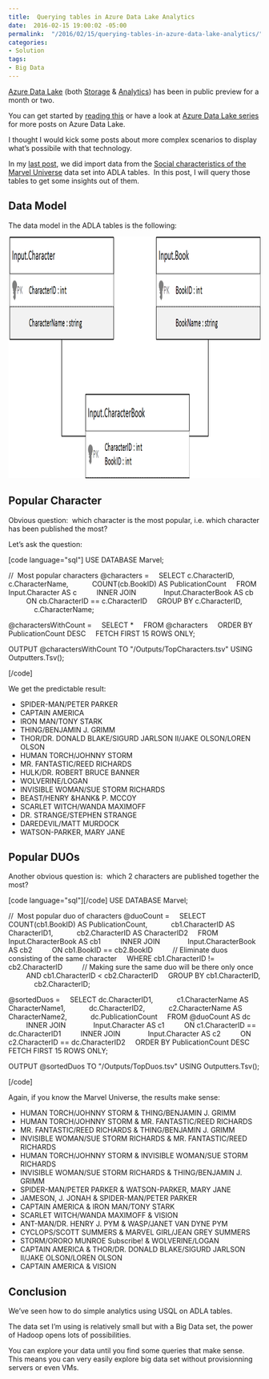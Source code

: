 ```yaml
---
title:  Querying tables in Azure Data Lake Analytics
date:  2016-02-15 19:00:02 -05:00
permalink:  "/2016/02/15/querying-tables-in-azure-data-lake-analytics/"
categories:
- Solution
tags:
- Big Data
---
```

<a href="http://vincentlauzon.com/2015/09/30/azure-data-lake-early-look/" target="_blank">Azure Data Lake</a> (both <a href="https://azure.microsoft.com/en-us/services/data-lake-store/" target="_blank">Storage</a> &amp; <a href="https://azure.microsoft.com/en-us/services/data-lake-analytics/" target="_blank">Analytics</a>) has been in public preview for a month or two.

You can get started by <a href="http://vincentlauzon.com/2016/01/03/azure-data-lake-analytics-quick-start/">reading this</a> or have a look at <a href="http://vincentlauzon.com/about/azure-data-lake/">Azure Data Lake series </a>for more posts on Azure Data Lake.

I thought I would kick some posts about more complex scenarios to display what’s possibile with that technology.

In my <a href="http://vincentlauzon.com/2016/01/13/azure-data-lake-analytics-loading-files-with-custom-c-code/">last post</a>, we did import data from the <a href="http://bioinfo.uib.es/~joemiro/marvel.html" target="_blank">Social characteristics of the Marvel Universe</a> data set into ADLA tables.  In this post, I will query those tables to get some insights out of them.
<h2>Data Model</h2>
The data model in the ADLA tables is the following:

<a href="assets/2016/2/querying-tables-in-azure-data-lake-analytics/image7.png"><img style="background-image:none;padding-top:0;padding-left:0;display:inline;padding-right:0;border-width:0;" title="image" src="assets/2016/2/querying-tables-in-azure-data-lake-analytics/image_thumb7.png" alt="image" width="1042" height="482" border="0" /></a>
<h2>Popular Character</h2>
Obvious question:  which character is the most popular, i.e. which character has been published the most?

Let’s ask the question:

[code language="sql"]
USE DATABASE Marvel;
 
//  Most popular characters
@characters =
    SELECT c.CharacterID,
           c.CharacterName,
           COUNT(cb.BookID) AS PublicationCount
    FROM Input.Character AS c
         INNER JOIN
             Input.CharacterBook AS cb
         ON cb.CharacterID == c.CharacterID
    GROUP BY c.CharacterID,
             c.CharacterName;
 
@charactersWithCount =
    SELECT *
    FROM @characters
    ORDER BY PublicationCount DESC
    FETCH FIRST 15 ROWS ONLY;
 
OUTPUT @charactersWithCount
TO &quot;/Outputs/TopCharacters.tsv&quot;
USING Outputters.Tsv();
 
[/code]

We get the predictable result:
<ul>
	<li>SPIDER-MAN/PETER PARKER</li>
	<li>CAPTAIN AMERICA</li>
	<li>IRON MAN/TONY STARK</li>
	<li>THING/BENJAMIN J. GRIMM</li>
	<li>THOR/DR. DONALD BLAKE/SIGURD JARLSON II/JAKE OLSON/LOREN OLSON</li>
	<li>HUMAN TORCH/JOHNNY STORM</li>
	<li>MR. FANTASTIC/REED RICHARDS</li>
	<li>HULK/DR. ROBERT BRUCE BANNER</li>
	<li>WOLVERINE/LOGAN</li>
	<li>INVISIBLE WOMAN/SUE STORM RICHARDS</li>
	<li>BEAST/HENRY &amp;HANK&amp; P. MCCOY</li>
	<li>SCARLET WITCH/WANDA MAXIMOFF</li>
	<li>DR. STRANGE/STEPHEN STRANGE</li>
	<li>DAREDEVIL/MATT MURDOCK</li>
	<li>WATSON-PARKER, MARY JANE</li>
</ul>
<h2>Popular DUOs</h2>
Another obvious question is:  which 2 characters are published together the most?

[code language="sql"][/code]
USE DATABASE Marvel;
 
//  Most popular duo of characters
@duoCount =
    SELECT COUNT(cb1.BookID) AS PublicationCount,
           cb1.CharacterID AS CharacterID1,
           cb2.CharacterID AS CharacterID2
    FROM Input.CharacterBook AS cb1
         INNER JOIN
             Input.CharacterBook AS cb2
         ON cb1.BookID == cb2.BookID
         // Eliminate duos consisting of the same character
    WHERE cb1.CharacterID != cb2.CharacterID
         // Making sure the same duo will be there only once
         AND cb1.CharacterID &lt; cb2.CharacterID
    GROUP BY cb1.CharacterID,
             cb2.CharacterID;
 
@sortedDuos =
    SELECT dc.CharacterID1,
           c1.CharacterName AS CharacterName1,
           dc.CharacterID2,
           c2.CharacterName AS CharacterName2,
           dc.PublicationCount
    FROM @duoCount AS dc
         INNER JOIN
             Input.Character AS c1
         ON c1.CharacterID == dc.CharacterID1
         INNER JOIN
             Input.Character AS c2
         ON c2.CharacterID == dc.CharacterID2
    ORDER BY PublicationCount DESC
    FETCH FIRST 15 ROWS ONLY;
 
OUTPUT @sortedDuos
TO &quot;/Outputs/TopDuos.tsv&quot;
USING Outputters.Tsv();
 
[/code]

Again, if you know the Marvel Universe, the results make sense:
<ul>
	<li>HUMAN TORCH/JOHNNY STORM &amp; THING/BENJAMIN J. GRIMM</li>
	<li>HUMAN TORCH/JOHNNY STORM &amp; MR. FANTASTIC/REED RICHARDS</li>
	<li>MR. FANTASTIC/REED RICHARDS &amp; THING/BENJAMIN J. GRIMM</li>
	<li>INVISIBLE WOMAN/SUE STORM RICHARDS &amp; MR. FANTASTIC/REED RICHARDS</li>
	<li>HUMAN TORCH/JOHNNY STORM &amp; INVISIBLE WOMAN/SUE STORM RICHARDS</li>
	<li>INVISIBLE WOMAN/SUE STORM RICHARDS &amp; THING/BENJAMIN J. GRIMM</li>
	<li>SPIDER-MAN/PETER PARKER &amp; WATSON-PARKER, MARY JANE</li>
	<li>JAMESON, J. JONAH &amp; SPIDER-MAN/PETER PARKER</li>
	<li>CAPTAIN AMERICA &amp; IRON MAN/TONY STARK</li>
	<li>SCARLET WITCH/WANDA MAXIMOFF &amp; VISION</li>
	<li>ANT-MAN/DR. HENRY J. PYM &amp; WASP/JANET VAN DYNE PYM</li>
	<li>CYCLOPS/SCOTT SUMMERS &amp; MARVEL GIRL/JEAN GREY SUMMERS</li>
	<li>STORM/ORORO MUNROE Subscribe! &amp; WOLVERINE/LOGAN</li>
	<li>CAPTAIN AMERICA &amp; THOR/DR. DONALD BLAKE/SIGURD JARLSON II/JAKE OLSON/LOREN OLSON</li>
	<li>CAPTAIN AMERICA &amp; VISION</li>
</ul>
<h2>Conclusion</h2>
We’ve seen how to do simple analytics using USQL on ADLA tables.

The data set I’m using is relatively small but with a Big Data set, the power of Hadoop opens lots of possibilities.

You can explore your data until you find some queries that make sense.  This means you can very easily explore big data set without provisionning servers or even VMs.